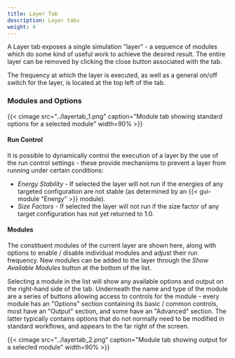 ```yaml
---
title: Layer Tab
description: Layer tabs
weight: 4
---
```


A Layer tab exposes a single simulation "layer" - a sequence of modules which do some kind of useful work to achieve the desired result. The entire layer can be removed by clicking the close button associated with the tab.

The frequency at which the layer is executed, as well as a general on/off switch for the layer, is located at the top left of the tab. 

### Modules and Options

{{< cimage src="../layertab_1.png" caption="Module tab showing standard options for a selected module" width=90% >}}

#### Run Control

It is possible to dynamically control the execution of a layer by the use of the run control settings - these provide mechanisms to prevent a layer from running under certain conditions:

- _Energy Stability_ - If selected the layer will not run if the energies of any targeted configuration are not stable (as determined by an {{< gui-module "Energy" >}} module).
- _Size Factors_ - If selected the layer will not run if the size factor of any target configuration has not yet returned to 1.0. 

#### Modules

The constituent modules of the current layer are shown here, along with options to enable / disable individual modules and adjust their run frequency. New modules can be added to the layer through the _Show Available Modules_ button at the bottom of the list.

Selecting a module in the list will show any available options and output on the right-hand side of the tab. Underneath the name and type of the module are a series of buttons allowing access to controls for the module - every module has an "Options" section containing its basic / common controls, most have an "Output" section, and some have an "Advanced" section. The latter typically contains options that do not normally need to be modified in standard workflows, and appears to the far right of the screen.

{{< cimage src="../layertab_2.png" caption="Module tab showing output for a selected module" width=90% >}}
